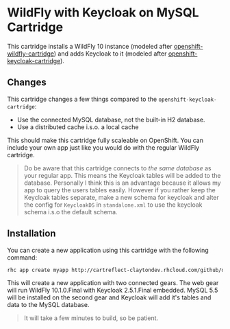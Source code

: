 # WildFly with Keycloak on MySQL Cartridge

This cartridge installs a WildFly 10 instance (modeled after [openshift-wildfly-cartridge](https://github.com/openshift-cartridges/openshift-wildfly-cartridge)) 
and adds Keycloak to it (modeled after [openshift-keycloak-cartridge](https://github.com/keycloak/openshift-keycloak-cartridge)).

## Changes
This cartridge changes a few things compared to the `openshift-keycloak-cartridge`:

* Use the connected MySQL database, not the built-in H2 database.
* Use a distributed cache i.s.o. a local cache

This should make this cartridge fully scaleable on OpenShift. You can include your own app 
just like you would do with the regular WildFly cartridge. 

> Do be aware that this cartridge connects to *the same database* as your regular app. 
This means the Keycloak tables will be added to the database. Personally I think this is an
advantage because it allows my app to query the users tables easily. However if you rather 
keep the Keycloak tables separate, make a new schema for keycloak and alter the config for 
`KeycloakDS` in `standalone.xml` to use the keycloak schema i.s.o the default schema.

## Installation

You can create a new application using this cartridge with the following command:

```sh
rhc app create myapp http://cartreflect-claytondev.rhcloud.com/github/download/wildfly-keycloak-mysql-cartridge mysql-5.5 -s
```

This will create a new application with two connected gears. The web gear will run 
WildFly 10.1.0.Final with Keycloak 2.5.1.Final embedded. MySQL 5.5 will be installed 
on the second gear and Keycloak will add it's tables and data to the MySQL database.

> It will take a few minutes to build, so be patient.
